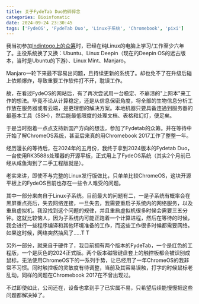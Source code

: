```yaml
---
title: 关于FydeTab Duo的碎碎念
categories: Bioinfomatic
date: 2024-09-24 23:30:45
tags: ['FydeOS', 'FydeTab Duo', 'Linux子系统', 'Chromebook', 'pixi']
---
```



<!-- 摘要部分 -->
<!-- more -->

我当初参加[Indintogo上的众筹](https://www.indiegogo.com/projects/fydetab-duo--2)时，已经在纯Linux的电脑上学习/工作至少六年了。主役系统换了又换：Ubuntu、Linux Deepin（现在的Deepin OS的远古版本，当时是Ubuntu的下游）、Linux Mint、Manjaro。

Manjaro一轮下来最不容易出问题，且持续更新的系统了。却也免不了在升级后碰上依赖爆炸，导致重要工作软件打不开，耽误工作。

故，在看过FydeOS的网站后，有了再次尝试用一台稳定、不崩溃的"上网本"来工作的想法。毕竟不论从计算稳定，还是从信息保密角度，将全部的生物信息分析工作放在服务器或者云端，是更理想的解决方案。本地机器只要具备连通到服务器的最基本工具（SSH），然后能最低限度的处理文档、表格和幻灯，便足矣。

于是当时抱着一点点支持新国产方向的想法，参加了Fydetab的众筹。并在等待中开始了解ChromeOS系统，甚至后来真的用Chromebook 2017工作了整整一年。

经历漫长的等待后，在2024年的五月份，我终于拿到2024版本的Fydetab Duo，一台使用RK3588s处理器的开源平板，正式用上了FydeOS系统（其实2个月前已经从咸鱼淘到了二手工程版就是）。

老实来讲，即使不与完整的Linux发行版做比，只单单比较ChromeOS，这块开源平板上的FydeOS目前也存在一些令人难受的问题。

其中一部分来向自于Linux子系统。目前最大的问题有二，一是子系统有概率会在黑屏重点亮后，失去网络连接，一旦失去，我需要重启子系统内的网络服务，以及重启虚拟机。我没找到这个问题的规律，并且重启虚拟机很多时候会需要三五分钟。这就比较恼人，因为子系统内可能正跑着一个计算进程，然后在等待的时候，我会进行一些程序编译和其他环境准备的工作，而这些工作很多时候都需要网络。如果这时候，网络突然抽风了.....T T

另外一部分，就来自于硬件了，我目前拥有两个版本的FydeTab，一个是红色的工程版，一个是灰色的2024正式版。两个版本磁吸键盘套上的触控板都会被识别成鼠标，无法使用ChromeOS下的一系列手势，让已经用了一年ChromeOS的我非常不习惯。同时触控板的灵敏度有待调整，当前及其容易误触，打字的时候鼠标老乱动，同样的问题在Chromebook 2017在不曾出现过。

不过即使如此，公司还在，设备也拿到手了已实属不易，只希望后续能慢慢把这些问题都解决掉了。
